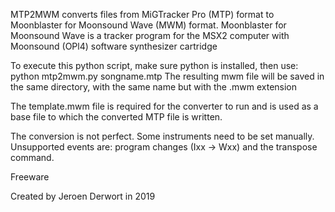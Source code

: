 MTP2MWM converts files from MiGTracker Pro (MTP) format to Moonblaster for Moonsound Wave (MWM) format.
Moonblaster for Moonsound Wave is a tracker program for the MSX2 computer with Moonsound (OPl4) software synthesizer cartridge
 
To execute this python script, make sure python is installed, then use: python mtp2mwm.py songname.mtp
The resulting mwm file will be saved in the same directory, with the same name but with the .mwm extension

The template.mwm file is required for the converter to run and is used as a base file to which the converted MTP file is written.

The conversion is not perfect. Some instruments need to be set manually. 
Unsupported events are: program changes (Ixx -> Wxx) and the transpose command. 

Freeware

Created by Jeroen Derwort in 2019


